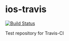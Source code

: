 # ios-travis

[![Build Status](https://travis-ci.org/kagemiku/ios-travis.svg?branch=master)](https://travis-ci.org/kagemiku/ios-travis)

Test repository for Travis-CI
